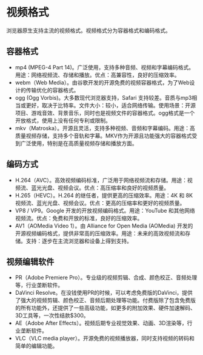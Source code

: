 # 视频格式
浏览器原生支持主流的视频格式。视频格式分为容器格式和编码格式。

## 容器格式
+ mp4 (MPEG-4 Part 14)。广泛使用，支持多种音频、视频和字幕编码格式。用途：网络视频流、存储和播放。优点：高兼容性，良好的压缩效率。
+ webm（Web Media）。由谷歌开发的开源免费的视频容器格式，为了Web设计的传输优化的容器格式。
+ ogg (Ogg Vorbis)。大多数现代浏览器支持，Safari 支持较差。音质与mp3相当或更好，取决于比特率。文件大小：较小，适合网络传输。使用场景：开源项目、游戏音效、背景音乐，同时也是视频文件的容器格式。ogg格式是一个开放格式，使用上没有任何专利或限制。
+ mkv（Matroska）。开源且灵活，支持多种视频、音频和字幕编码。用途：高质量视频存储，支持多个音轨和字幕。MKV作为开源且功能强大的容器格式受到广泛使用，特别是在高质量视频存储和播放方面。

## 编码方式
+ H.264（AVC）。高效视频编码标准，广泛用于网络视频流和存储。用途：视频流、蓝光光盘、视频会议。优点：高压缩率和良好的视频质量。
+ H.265（HEVC）。H.264 的继任者，提供更高的压缩效率。用途：4K 和 8K 视频流、蓝光光盘、视频会议。优点：更高的压缩率和更好的视频质量。
+ VP8 / VP9。Google 开发的开放视频编码格式。用途：YouTube 和其他网络视频流。优点：免费和开放的标准，良好的压缩效率。
+ AV1（AOMedia Video 1）。由 Alliance for Open Media (AOMedia) 开发的开源视频编码格式，提供非常高的压缩效率。用途：未来的高效视频流和存储。支持：逐步在主流浏览器和设备上得到支持。

## 视频编辑软件
+ PR（Adobe Premiere Pro）。专业级的视频剪辑、合成、颜色校正、音频处理等，行业垄断软件。
+ DaVinci Resolve。在没钱使用PR的时候，可以考虑免费版的DaVinci，提供了强大的视频剪辑、颜色校正、音频后期处理等功能。付费版除了包含免费版的所有功能外，还提供了一些高级功能，如更多的附加效果、硬件加速解码、3D工具等，一次性结款$300。
+ AE（Adobe After Effects）。视频后期专业视觉效果、动画、3D渲染等，行业垄断软件。
+ VLC（VLC media player）。开源免费的视频播放器，同时支持视频的转码和简单的编辑功能。